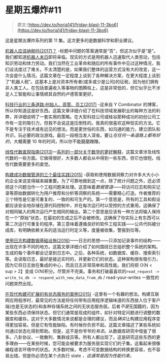 # 星期五爆炸#11

> 原文:[https://dev.to/horia141/friday-blast-11-3bo6](https://dev.to/horia141/friday-blast-11-3bo6)

这是星期五爆炸系列的第 11 集。这次更多的是数据科学和职业建议。

[机器人应该纳税吗(2017)？](https://hackernoon.com/should-robots-pay-tax-a2578bdf9f38) -标题中问题的答案通常是“否”，但这次似乎是“是”。我们都知道[机器人末日](https://en.wikipedia.org/wiki/AI_takeover)即将来临。现实的方式是用机器人迅速取代人类劳动，包括知识劳动和体力劳动。我们当然在工业革命和随后的所有事件中见过这种情况，我们设法度过了难关。不太清楚的是，如果我们整体的运营方式没有大的改变，这一次会是什么情况。这篇文章在一定程度上谈到了各种解决方案，在更大程度上谈到了“机器人税”。这基本上是对资本所有者(或多或少是公司)的征税，因为他们拥有非人类工人。在包括普遍收入等事物的图腾柱上，这是非常低的，但它似乎比不涉足人工智能和让事情顺其自然的卢德答案更好。

[科技行业的三条道路:创始人、高管、员工(2017)](https://blog.ycombinator.com/three-paths-in-the-tech-industry-founder-executive-or-employee/) -这来自 Y Combinator 的博客，所以你知道这是好东西。这篇文章详细介绍了在科技领域发展职业的每种方法的利弊，并详细说明了一套实用的策略。在大型科技公司或硅谷那种成功的初创公司工作有一定的吸引力，但我不会说这是压倒性的。我真的很喜欢这种现实的方法。它不是专注于技术或有远见的想法。而是更世俗的东西，如沟通的能力，建立团队和共识，玩必要的政治游戏。最后一段相当发人深省。要让*在任何一条道路上都有好的*，大概需要 10 年的时间，所以你不能磨磨蹭蹭。

[线性代数直观指南(2013)](https://betterexplained.com/articles/linear-algebra-guide/)—[系列的一部分关于数学的更好解释](https://betterexplained.com/)，这篇文章涉及线性代数的一些方面。它做得很好，大多数人都会从中得到一些东西，但它也很短。线性代数需要更多的直觉。

[构建成功数据管道的三个最佳实践(2015)](https://www.oreilly.com/ideas/three-best-practices-for-building-successful-data-pipelines) -获取和使用数据洞察力对许多大大小小的企业来说变得越来越重要。为了可靠地做到这一点，除了统计问题之外，还必须把这个问题当作一个工程问题来处理。这意味着*数据管道*——将访问日志和购买记录等原始数据转化为用户推荐和分析等洞察的系统——需要精心打造。作者推荐的三个特性是它是可重复的、一致的和可生产的。第一个意思是，所有的工具和假设都应该安全地存储在源代码控制中，并在每次运行时以受控的方式重用。这确保了对相同输入的两次运行产生相同的输出。第二个意思是应该有一种方法将输入保持在一个“原始”状态，在最初的生成之后不会被修改。这确保了你实际上有东西可以第二次运行可重复的程序。第三意味着遵循良好的软件工程实践——公共代码被分成库，有明确依赖关系的适当运行时定义等，度量被收集，警报到位等。

[使用日志构建数据基础设施(2016)](https://www.confluent.io/blog/using-logs-to-build-a-solid-data-infrastructure-or-why-dual-writes-are-a-bad-idea/)——日志的思想——只添加记录事件的结构——出现在许多不同的地方。这篇文章详细介绍了如何围绕日志组织整个系统的架构。生成的每个事件都会记录到日志中。之后，各种系统，如数据库、缓存、搜索索引等。会读取日志，最好是接近实时的，并更新它们的状态。这种架构很有吸引力，因为它将日志放在集成的中心，而且日志非常简单和高性能。我们将把 O(N < sup > 2】变成 O(N)积分。尽管并不完美。事务和打破最喜欢的`read_request -> write_to_db -> respond_with_new_data_from_db` / read-your-writes 一致性的问题突然出现。

[在现代构建可扩展的有状态服务的案例(2015)](http://highscalability.com/blog/2015/10/12/making-the-case-for-building-scalable-stateful-services-in-t.html) -这里有一个有趣的想法。构建互联网应用程序时，最常见的方法是将任何带有应用程序逻辑味道的东西放入位于客户端(也是无状态的)和各种存储系统之间的无状态服务层。后者*不是*无国籍的，因为某些东西必须保持状态。但它们通常是现成的组件，如针对特定问题进行调整的数据库和缓存。这对于大多数情况来说都是合理的建议，而且*确实*让构建应用程序变得更加容易。但是它有性能缺陷。有时候你负担不起。这篇文章描述了某些系统如何通过状态化得到帮助。但是，这不是你爷爷的*有态*。从数据库研究中借鉴了很多。八卦协议、一致散列、集群成员等。所有人都出现了。这是研究这些东西的更多理由——在某些时候，您可能会被要求为服务层实现它们的子集。这看起来很像编程语言环境中的状态。大多数时候，考虑不可变数据结构的转换更容易，也不容易出错。但是你必须在某个点执行 state *，这通常是因为性能约束。*